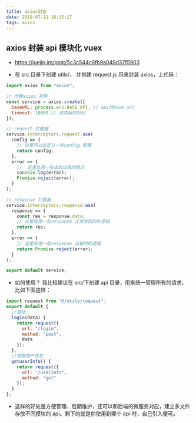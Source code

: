 ```yaml
---
title: axios封装
date: 2019-07-11 16:15:17
tags: axios
---
```


## axios 封装 api 模块化 vuex

- https://juejin.im/post/5c3c544c6fb9a049d37f5903

- 在 src 目录下创建 utils/， 并创建 request.js 用来封装 axios，上代码：

```js
import axios from "axios";

// 创建axios 实例
const service = axios.create({
  baseURL: process.env.BASE_API, // api的base_url
  timeout: 10000 // 请求超时时间
});

// request 拦截器
service.interceptors.request.use(
  config => {
    // 这里可以自定义一些config 配置
    return config;
  },
  error => {
    //  这里处理一些请求出错的情况
    console.log(error);
    Promise.reject(error);
  }
);

// response 拦截器
service.interceptors.response.use(
  response => {
    const res = response.data;
    // 这里处理一些response 正常放回时的逻辑
    return res;
  },
  error => {
    // 这里处理一些response 出错时的逻辑
    return Promise.reject(error);
  }
);

export default service;
```

- 如何使用？ 我比较建议在 src/下创建 api 目录，用来统一管理所有的请求，比如下面这样：

```js
import request from "@/utils/request";
export default {
  //登陆
  login(data) {
    return request({
      url: "/login",
      method: "post",
      data
    });
  },
  //获取用户信息
  getuserInfo() {
    return request({
      url: "/userInfo",
      method: "get"
    });
  }
};
```

- 这样的好处是方便管理、后期维护，还可以和后端的微服务对应，建立多文件存放不同模块的 api。剩下的就是你使用到哪个 api 时，自己引入便可。
